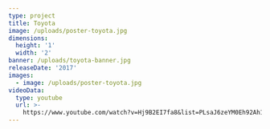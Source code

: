 ```yaml
---
type: project
title: Toyota
image: /uploads/poster-toyota.jpg
dimensions:
  height: '1'
  width: '2'
banner: /uploads/toyota-banner.jpg
releaseDate: '2017'
images:
  - image: /uploads/poster-toyota.jpg
videoData:
  type: youtube
  url: >-
    https://www.youtube.com/watch?v=Hj9B2EI7fa8&list=PLsaJ6zeYM0Eh92Ah1uNXzT3SrJaY-T14
---
```


